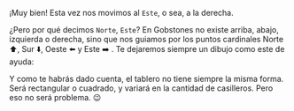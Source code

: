 ¡Muy bien! Esta vez nos movimos al `Este`, o sea, a la derecha. 

¿Pero por qué decimos `Norte`, `Este`? En Gobstones no existe arriba, abajo, izquierda o derecha, sino que nos guiamos por los puntos cardinales Norte :arrow_up:, Sur :arrow_down:, Oeste :arrow_left: y Este :arrow_right: . Te dejaremos siempre un dibujo como este de ayuda:



Y como te habrás dado cuenta, el tablero no tiene siempre la misma forma. Será rectangular o cuadrado, y variará en la cantidad de casilleros. Pero eso no será problema. :wink: 
